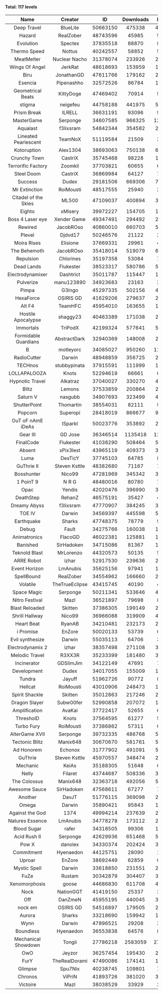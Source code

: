 #### Total: 117 levels

| Name | Creator | ID | Downloads | Likes |
|:---:|:---:|:---:|:---:|:---:|
| Deep Travel | BlueLite | 50663150 | 475338 | 42834
| Hazard | RealZober | 48743596 | 45985 | 5037
| Evolution | Spectex | 37835518 | 88870 | 8944
| Thermo Speed | Nottus | 40242557 | 58852 | 5487
| MeatMelter | Nuclear Nacho | 31378074 | 233926 | 24831
| Wings Of Angel | JerkRat | 48618693 | 153959 | 16385
| Biru | JonathanGD | 47611766 | 179162 | 26564
| Esencia | Pipenashho | 32572526 | 86784 | 11527
| Geometrical Beats | KittyDoge | 47469402 | 70914 | 9226
| stigma | neigefeu | 44758188 | 441975 | 51217
| Prism Break | ILRELL | 36631191 | 93096 | 9841
| MasterGame | Serponge | 34607585 | 966325 | 125121
| Aqualast | f3lixsram | 54842344 | 354582 | 21626
| Lineated Pearlescent | TeamNoX | 51119584 | 21509 | 2689
| Kotoruption | Alex1304 | 38693063 | 750138 | 67002
| Crunchy Town | CastriX | 35745468 | 98228 | 13656
| Terrorific Factory | Zoomkil | 37703821 | 60655 | 6208
| Steel Doom | CastriX | 36869984 | 64127 | 7845
| Success | Dudex | 29181506 | 669306 | 76638
| Mr Extinction | RoiMousti | 48517555 | 25940 | 2964
| Citadel of the Skies | ML500 | 47109037 | 400894 | 31851
| Eighto | xMisery | 39972227 | 154705 | 13642
| Boss 4 Laser eye | Xender Game | 49347491 | 294492 | 25978
| Rewired | JacobROso | 40860010 | 660703 | 50635
| Plevel | Djdvd17 | 50246576 | 21122 | 2586
| Moira Rises | Elisione | 37669331 | 29961 | 4531
| The Behemoth | JacobROso | 35418014 | 519079 | 61094
| Repulsion | Chlorines | 35197358 | 53084 | 7074
| Dead Lands | Flukester | 38523317 | 580786 | 59347
| Electrodynamixer | Dashtrict | 35011787 | 115447 | 16476
| Pulverize | manu123890 | 34923683 | 23163 | 3679
| Pimpa | G3ingo | 45297335 | 502156 | 41823
| HexaForce | OSIRIS GD | 41629206 | 279637 | 22032
| Alt F4 | TeamHFC | 45954010 | 163655 | 13648
| Hostile Apocalypse | shaggy23 | 40463389 | 171038 | 25440
| Immortals | TriPodX | 42199324 | 577641 | 51004
| Formidable Guardians | AbstractDark | 32940369 | 148008 | 21436
| B | motleyorc | 34085027 | 950260 | 118580
| RadioCutter | Darwin | 48948859 | 356725 | 25357
| TECHnos | stubbypinata | 37915591 | 111999 | 12931
| LOLLAPALOOZA | Knots | 52294619 | 66661 | 6206
| Hypnotic Travel | Alkatraz | 37040027 | 330270 | 46527
| Blitz | Lemons | 37533859 | 200864 | 24412
| Saturn V | nasgubb | 34907693 | 323499 | 40496
| ShutterPoint | Thomartin | 38554031 | 82111 | 9435
| Popcorn | Superopi | 28418019 | 866677 | 97236
| OuT oF nAmE iDeAs | ISparkI | 50023776 | 353892 | 27693
| Gear III | GD Jose | 36346514 | 1135418 | 117889
| FinalCode | Flukester | 41038290 | 508464 | 50291
| Absent | xPix3lest | 43965119 | 409373 | 31689
| Luma | DesTicY | 37745103 | 64785 | 8208
| GuThrie II | Steven Ksttle | 48382680 | 71167 | 7348
| Bosshunter | Nico99 | 47281969 | 345342 | 31354
| 1 PoinT 9 | N R G | 48480016 | 80780 | 7985
| Opac | Yendis | 42020476 | 396990 | 39140
| DeathStep | RehanZ | 46575191 | 35427 | 4006
| Dreamy Abyss | f3lixsram | 47770907 | 384245 | 30486
| TOE IV | Darwin | 34569397 | 445598 | 53068
| Earthquake  | Sharks | 47748375 | 78779 | 9556
| Debug | Fault | 34275766 | 160038 | 19836
| Animatronics | FlacoGD | 46022381 | 125881 | 13037
| Banished | SirHadoken | 34715086 | 81367 | 10363
| Teknold Blast | MrLorenzo | 44320573 | 50135 | 5025
| ARRE Robot | izhar | 52917530 | 239636 | 23694
| Event Horizon | LmAnubis | 35625156 | 97941 | 11994
| SpellBound | RealZober | 34554962 | 166660 | 22541
| Volatile | TheTrueEclipse | 43415745 | 40190 | 4092
| Space Magic | Serponge | 50211341 | 533646 | 45022
| Nitro Festival | Mazl | 36521897 | 79698 | 8479
| Blast Reloaded | Skitten | 37386305 | 199149 | 21796
| Shrill Hallway | Nico99 | 36966088 | 319909 | 42926
| Heart Beat | RyanAB | 34210481 | 232173 | 28788
| i Promise | EnZore | 50020133 | 53739 | 6299
| Evil synthesize | Darwin | 55035113 | 64706 | 3318
| Electrodynamix 2 | izhar | 38357498 | 271108 | 32692
| Melodic Travel | R3XX3R | 35233399 | 181480 | 30760
| Incinerator | GDSlimJim | 34122149 | 47691 | 7226
| Development | Dudex | 34017055 | 155009 | 17789
| Tundra | Jayuff | 51962726 | 90772 | 8948
| Hellcat | RoiMousti | 43010906 | 248473 | 17978
| Spirit Shackle | Skitten | 35012863 | 217246 | 29063
| Dragon Slayer | Subw00fer | 52990858 | 207072 | 16524
| Amplification | AvaKai | 37722417 | 52655 | 6409
| ThresholD | Knots | 37564595 | 61277 | 5370
| Turbo Fury | RoiMousti | 37386862 | 57311 | 6672
| AlterGame XVII | Serponge | 39732335 | 486768 | 51593
| Tectonic Blitz | Manix648 | 30670670 | 581761 | 59521
| Ad Honorem | Echonox | 31777902 | 491091 | 50405
| GuThrie | Steven Ksttle | 45970557 | 348474 | 26513
| Mechanic | KeiAs | 35188305 | 51648 | 6432
| Nelly | Filaret | 43744687 | 508336 | 35687
| The Colossus | Manix648 | 32363718 | 492056 | 52454
| Awesome Sauce | SirHadoken | 47568611 | 67277 | 7738
| Another | DavJT | 51776115 | 369098 | 28000
| Omega | Darwin | 35890421 | 95843 | 11983
| Against the God | 1374 | 49994214 | 237639 | 24021
| Natures Essence | LmAnubis | 34778278 | 173112 | 22669
| Blood Sugar | rafer | 34318505 | 99306 | 12734
| Acid Rush II | Serponge | 42629936 | 651468 | 54790
| Pow X | danolex | 34330374 | 202424 | 30781
| Commitment | Hyenaedon | 44125751 | 28090 | 1866
| Uproar | EnZore | 38692449 | 62859 | 6086
| Mystic Spell | Darwin | 33618850 | 231551 | 26257
| FuZe | Rustam | 30342879 | 304407 | 30782
| Xenomorphosis | goose | 44686830 | 611708 | 45012
| Nock | NationGGT | 41419150 | 25337 | 3008
| Off | DanZmeN | 45955195 | 440045 | 37950
| nock em | OSIRIS GD | 54516897 | 179505 | 20777
| Aurora | Sharks | 33218690 | 159942 | 16863
| Wynn | Darwin | 47896521 | 29208 | 3636
| Boundless | Hyenaedon | 36553838 | 64576 | 8129
| Mechanical Showdown | Tongii | 27786218 | 2583059 | 275826
| OwO | Jeyzor | 36257454 | 195430 | 20906
| FurY | TheRealDorami | 47490086 | 174141 | 18482
| Glimpse | Spu7Nix | 40238745 | 109801 | 7634
| Chronos | ViPriN | 41893726 | 381020 | 34386
| Victoire | Mazl | 38038529 | 33929 | 3679
